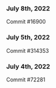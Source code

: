 ### July 8th, 2022

Commit #16900

### July 5th, 2022

Commit #314353


### July 4th, 2022

Commit #72281
